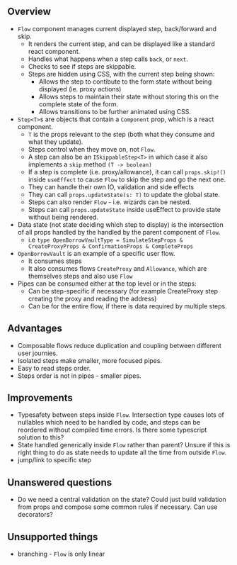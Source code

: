 Overview
---

- `Flow` component manages current displayed step, back/forward and skip.
  - It renders the current step, and can be displayed like a standard react component.
  - Handles what happens when a step calls `back`, or `next`.
  - Checks to see if steps are skippable.
  - Steps are hidden using CSS, with the current step being shown:
    - Allows the step to contibute to the form state without being displayed (ie. proxy actions)
    - Allows steps to maintain their state without storing this on the complete state of the form.
    - Allows transitions to be further animated using CSS.
- `Step<T>`s are objects that contain a `Component` prop, which is a react component.
  - `T` is the props relevant to the step (both what they consume and what they update).
  - Steps control when they move on, not `Flow`.
  - A step can also be an `ISkippableStep<T>` in which case it also implements a `skip` method `(T -> boolean)`
  - If a step is complete (i.e. proxy/allowance), it can call `props.skip!()` inside `useEffect` to cause `Flow` to skip the step and go the next one.
  - They can handle their own IO, validation and side effects
  - They can call `props.updateState(s: T)` to update the global state.
  - Steps can also render `Flow` - i.e. wizards can be nested.
  - Steps can call `props.updateState` inside useEffect to provide state without being rendered.
- Data state (not state deciding which step to display) is the intersection of all props handled by the handled by the parent component of `Flow`.
  - i.e `type OpenBorrowVaultType = SimulateStepProps & CreateProxyProps & ConfirmationProps & CompleteProps`
- `OpenBorrowVault` is an example of a specific user flow.
  - It consumes steps
  - It also consumes flows `CreateProxy` and `Allowance`, which are themselves steps and also use `Flow`
- Pipes can be consumed either at the top level or in the steps:
  - Can be step-specific if necessary (for example CreateProxy step creating the proxy and reading the address)
  - Can be for the entire flow, if there is data required by multiple steps.

Advantages
---

- Composable flows reduce duplication and coupling between different user journies.
- Isolated steps make smaller, more focused pipes.
- Easy to read steps order.
- Steps order is not in pipes - smaller pipes.

Improvements
---

- Typesafety between steps inside `Flow`.  Intersection type causes lots of nullables which need to be handled by code, and steps can be reordered without compiled time errors.  Is there some typescript solution to this?
- State handled generically inside `Flow` rather than parent?  Unsure if this is right thing to do as state needs to update all the time from outside `Flow`.
- jump/link to specific step

Unanswered questions
---
- Do we need a central validation on the state?  Could just build validation from props and compose some common rules if necessary. Can use decorators?

Unsupported things
---
- branching - `Flow` is only linear